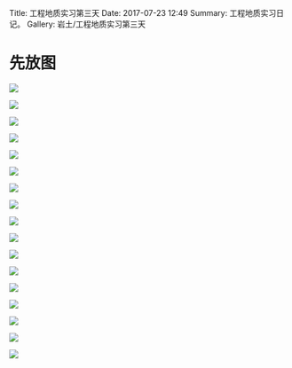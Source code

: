 Title: 工程地质实习第三天
Date: 2017-07-23 12:49
Summary: 工程地质实习日记。
Gallery: 岩土/工程地质实习第三天

# 先放图


![](杭州.jpg)

![](苏堤1.jpg)

![](苏堤2.jpg)

![](飞岩走壁.jpg)

![](实习内容/导游图.jpg)

![](实习内容/球状风化.jpg)

![](实习内容/宝石流霞1.jpg)

![](实习内容/宝石流霞2.jpg)

![](实习内容/断层镜面1.jpg)

![](实习内容/断层镜面2.jpg)

![](实习内容/挂网.jpg)

![](实习内容/紫云洞解理.jpg)

![](实习内容/流纹状.jpg)

![](实习内容/断层台阶.jpg)

![](实习内容/觉路.jpg)

![](实习内容/泉点.jpg)

![](实习内容/井.jpg)

